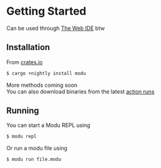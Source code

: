 # Getting Started

Can be used through [The Web IDE](../ide) btw

## Installation

From [crates.io](https://crates.io/crates/modu)
```bash
$ cargo +nightly install modu
```

More methods coming soon \
You can also download binaries from the latest [action runs](https://github.com/Cyteon/modu/actions/workflows/rust.yml)

## Running

You can start a Modu REPL using
```bash
$ modu repl
```

Or run a modu file using
```bash
$ modu run file.modu
```